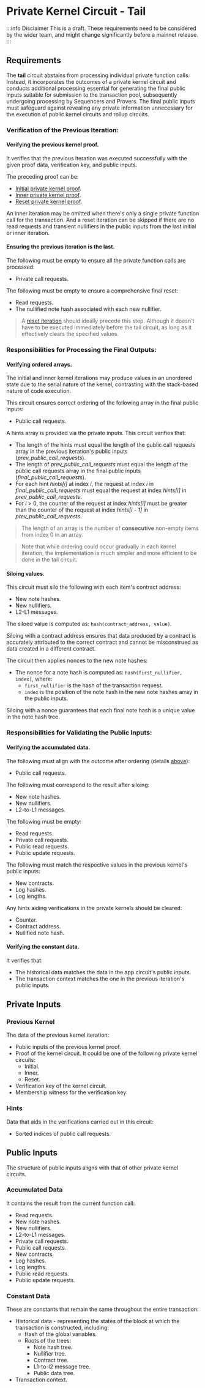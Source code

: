 # Private Kernel Circuit - Tail

:::info Disclaimer
This is a draft. These requirements need to be considered by the wider team, and might change significantly before a mainnet release.
:::

## Requirements

The **tail** circuit abstains from processing individual private function calls. Instead, it incorporates the outcomes of a private kernel circuit and conducts additional processing essential for generating the final public inputs suitable for submission to the transaction pool, subsequently undergoing processing by Sequencers and Provers. The final public inputs must safeguard against revealing any private information unnecessary for the execution of public kernel circuits and rollup circuits.

### Verification of the Previous Iteration:

#### Verifying the previous kernel proof.

It verifies that the previous iteration was executed successfully with the given proof data, verification key, and public inputs.

The preceding proof can be:

- [Initial private kernel proof](./private_kernel_initial.md).
- [Inner private kernel proof](./private_kernel_inner.md).
- [Reset private kernel proof](./private_kernel_reset.md).

An inner iteration may be omitted when there's only a single private function call for the transaction. And a reset iteration can be skipped if there are no read requests and transient nullifiers in the public inputs from the last initial or inner iteration.

#### Ensuring the previous iteration is the last.

The following must be empty to ensure all the private function calls are processed:

- Private call requests.

The following must be empty to ensure a comprehensive final reset:

- Read requests.
- The nullified note hash associated with each new nullifier.

> A [reset iteration](./private_kernel_reset.md) should ideally precede this step. Although it doesn't have to be executed immediately before the tail circuit, as long as it effectively clears the specified values.

### Responsibilities for Processing the Final Outputs:

#### Verifying ordered arrays.

The initial and inner kernel iterations may produce values in an unordered state due to the serial nature of the kernel, contrasting with the stack-based nature of code execution.

This circuit ensures correct ordering of the following array in the final public inputs:

- Public call requests.

A hints array is provided via the private inputs. This circuit verifies that:

- The length of the hints must equal the length of the public call requests array in the previous iteration's public inputs (_prev_public_call_requests_).
- The length of _prev_public_call_requests_ must equal the length of the public call requests array in the final public inputs (_final_public_call_requests_).
- For each hint _hints[i]_ at index _i_, the request at index _i_ in _final_public_call_requests_ must equal the request at index _hints[i]_ in _prev_public_call_requests_.
- For _i_ > 0, the counter of the request at index _hints[i]_ must be greater than the counter of the request at index _hints[i - 1]_ in _prev_public_call_requests_.

> The length of an array is the number of **consecutive** non-empty items from index 0 in an array.

> Note that while ordering could occur gradually in each kernel iteration, the implementation is much simpler and more efficient to be done in the tail circuit.

#### Siloing values.

This circuit must silo the following with each item's contract address:

- New note hashes.
- New nullifiers.
- L2-L1 messages.

The siloed value is computed as: `hash(contract_address, value)`.

Siloing with a contract address ensures that data produced by a contract is accurately attributed to the correct contract and cannot be misconstrued as data created in a different contract.

The circuit then applies nonces to the new note hashes:

- The nonce for a note hash is computed as: `hash(first_nullifier, index)`, where:
  - `first_nullifier` is the hash of the transaction request.
  - `index` is the position of the note hash in the new note hashes array in the public inputs.

Siloing with a nonce guarantees that each final note hash is a unique value in the note hash tree.

### Responsibilities for Validating the Public Inputs:

#### Verifying the accumulated data.

The following must align with the outcome after ordering (details [above](#verifying-ordered-arrays)):

- Public call requests.

The following must correspond to the result after siloing:

- New note hashes.
- New nullifiers.
- L2-to-L1 messages.

The following must be empty:

- Read requests.
- Private call requests.
- Public read requests.
- Public update requests.

The following must match the respective values in the previous kernel's public inputs:

- New contracts.
- Log hashes.
- Log lengths.

Any hints aiding verifications in the private kernels should be cleared:

- Counter.
- Contract address.
- Nullified note hash.

#### Verifying the constant data.

It verifies that:

- The historical data matches the data in the app circuit's public inputs.
- The transaction context matches the one in the previous iteration's public inputs.

## Private Inputs

### Previous Kernel

The data of the previous kernel iteration:

- Public inputs of the previous kernel proof.
- Proof of the kernel circuit. It could be one of the following private kernel circuits:
  - Initial.
  - Inner.
  - Reset.
- Verification key of the kernel circuit.
- Membership witness for the verification key.

### Hints

Data that aids in the verifications carried out in this circuit:

- Sorted indices of public call requests.

## Public Inputs

The structure of public inputs aligns with that of other private kernel circuits.

### Accumulated Data

It contains the result from the current function call:

- Read requests.
- New note hashes.
- New nullifiers.
- L2-to-L1 messages.
- Private call requests.
- Public call requests.
- New contracts.
- Log hashes.
- Log lengths.
- Public read requests.
- Public update requests.

### Constant Data

These are constants that remain the same throughout the entire transaction:

- Historical data - representing the states of the block at which the transaction is constructed, including:
  - Hash of the global variables.
  - Roots of the trees:
    - Note hash tree.
    - Nullifier tree.
    - Contract tree.
    - L1-to-l2 message tree.
    - Public data tree.
- Transaction context.
